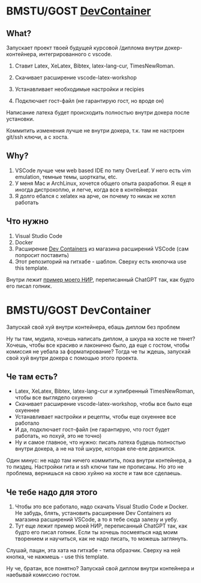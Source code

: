 # BMSTU/GOST [DevContainer](https://code.visualstudio.com/docs/devcontainers/containers)


## What?

Запускает проект твоей будущей курсовой /диплома внутри докер-контейнера, интегрированного с vscode.

1. Ставит Latex, XeLatex, Bibtex, latex-lang-cur, TimesNewRoman.

2. Скачивает расширение vscode-latex-workshop

3. Устанавливает необходимые настройки и recipies

4. Подключает гост-файл (не гарантирую гост, но вроде он)

Написание латеха будет происходить полностью внутри докера после установки.

Коммитить изменения лучше не внутри докера, т.к. там не настроен git/ssh ключи, а с хоста.

## Why?

1. VSCode лучше чем web based IDE по типу OverLeaf. У него есть vim emulation, темные темы, шорткаты, etc.
2. У меня Mac и ArchLinux, хочется общего опыта разработки. Я еще я иногда дистрохоплю, и легче, когда все в контейнерах
3. Я долго ебался с xelatex на арче, он почему то никак не хотел работать

## Что нужно

1. Visual Studio Code
2. Docker
3. Расширение [Dev Containers](https://marketplace.visualstudio.com/items?itemName=ms-vscode-remote.remote-containers) из магазина расширений VSCode (сам попросит поставить)
4. Этот репозиторий на гитхабе - шаблон. Сверху есть кнопочка use this template.

Внутри лежит [пример моего НИР](https://github.com/awarebayes/bmstu-latex-devcontainer/blob/master/src/report/report.pdf), переписанный ChatGPT так, как будто его писал гопник.

# BMSTU/GOST DevContainer

Запускай свой хуй внутри контейнера, ебашь диплом без проблем

Ну ты там, мудила, хочешь написать диплом, а шкура на хосте не тянет? Хочешь, чтобы все красиво и лаконично было, да еще с гостом, чтобы комиссия не уебала за форматирование? Тогда че ты ждешь, запускай свой хуй внутри докера с помощью этого проекта.

## Че там есть?

- Latex, XeLatex, Bibtex, latex-lang-cur и хулибренный TimesNewRoman, чтобы все выглядело охуенно
- Скачивает расширение vscode-latex-workshop, чтобы все было еще охуеннее
- Устанавливает настройки и рецепты, чтобы еще охуеннее все работало
- И да, подключает гост-файл (не гарантирую, что гост будет работать, но похуй, это не точно)
- Ну и самое главное, что нужно: писать латеха будешь полностью внутри докера, а не на той шкуре, которая еле-еле держится.

Один минус: не надо там ничего коммитить, пока внутри контейнера, а то пиздец. Настройки гита и ssh ключи там не прописаны. Но это не проблема, вернишься на свою хуйню на хосте и там все сделаешь.

## Че тебе надо для этого

1. Чтобы это все работало, надо скачать Visual Studio Code и Docker. Не забудь, блять, установить расширение Dev Containers из магазина расширений VSCode, а то я тебе сюда залезу и уебу.
2. Тут еще лежит пример моей НИР, переписанный ChatGPT так, как будто его писал гопник. Если ты хочешь посмеяться над моим творением и научиться, как не надо писать, то можешь заглянуть.

Слушай, пацан, эта хата на гитхабе - типа образчик. Сверху на ней кнопка, че нажмешь - use this template.

Ну че, братан, все понятно? Запускай свой диплом внутри контейнера и наебывай комиссию гостом.

